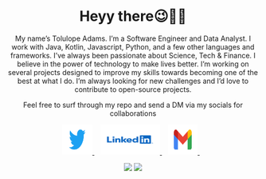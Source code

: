 <h1 align='center'>Heyy there😉👋🏽</h1>

<p align='center'>
My name’s Tolulope Adams. I’m a Software Engineer and Data Analyst. I work with Java, Kotlin, Javascript, Python, and a few other languages and frameworks. I’ve always been passionate about Science, Tech & Finance. I believe in the power of technology to make lives better. I’m working on several projects designed to improve my skills towards becoming one of the best at what I do. I’m always looking for new challenges and I’d love to contribute to open-source projects.
</p>

<p align='center'>Feel free to surf through my repo and send a DM via my socials for collaborations</p>

<p align='center'>
  
<a href="https://twitter.com/thec0dec8ter" target="_blank">
  <img src="https://github.com/thec0dec8ter/thec0dec8ter/blob/main/twitter.svg" style="width:60px; height:60px" />
</a>&nbsp;&nbsp;
  
<a href="https://www.linkedin.com/in/tolulope-adams/" target="_blank">
  <img src="https://github.com/thec0dec8ter/thec0dec8ter/blob/main/linkedIn.svg" style="width:120px; height:60px" />
</a>&nbsp;&nbsp;
  
<a href="mailto:tolulopeadams7000@gmail.com" target="_blank">
  <img src="https://github.com/thec0dec8ter/thec0dec8ter/blob/main/gmail.svg" style="width:60px; height:60px" />
</a>&nbsp;&nbsp;

<p align = "center">
  <img src = "https://github-readme-stats.vercel.app/api?username=thec0dec8ter&show_icons=true&title_color=47ff78&text_color=efefed&icon_color=47ff78&bg_color=0b0b0c&line_height=27">
    
  <img src = "https://github-readme-stats.vercel.app/api/top-langs/?username=thec0dec8ter&title_color=47ff78&text_color=efefed&icon_color=47ff78&bg_color=0b0b0c&line_height=27">
</p>
